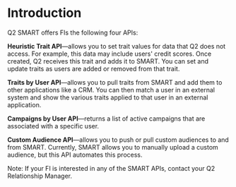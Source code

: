 # Introduction
 
Q2 SMART offers FIs the following four APIs: 

**Heuristic Trait API**—allows you to set trait values for data that Q2 does not access. For example, this data may include users' credit scores. Once created, Q2 receives this trait and adds it to SMART. You can set and update traits as users are added or removed from that trait. 

**Traits by User API**—allows you to pull traits from SMART and add them to other applications like a CRM. You can then match a user in an external system and show the various traits applied to that user in an external application.

**Campaigns by User API**—returns a list of active campaigns that are associated with a specific user.

**Custom Audience API**—allows you to push or pull custom audiences to and from SMART. Currently, SMART allows you to manually upload a custom audience, but this API automates this process.

Note: If your FI is interested in any of the SMART APIs, contact your Q2 Relationship Manager.

